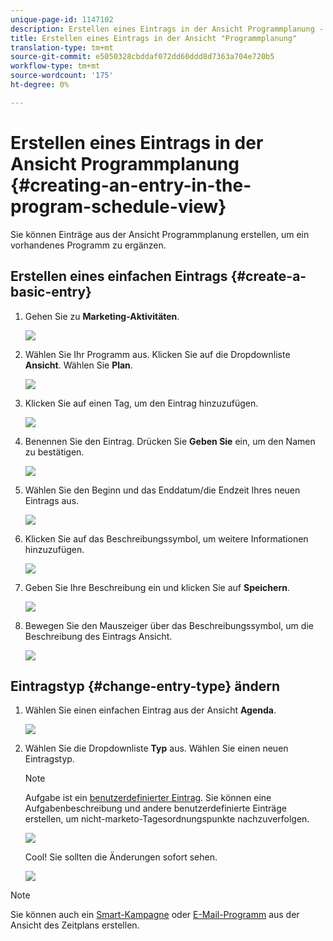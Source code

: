 ```yaml
---
unique-page-id: 1147102
description: Erstellen eines Eintrags in der Ansicht Programmplanung - Marketing Docs - Produktdokumentation
title: Erstellen eines Eintrags in der Ansicht "Programmplanung"
translation-type: tm+mt
source-git-commit: e5050328cbddaf072dd60ddd8d7363a704e720b5
workflow-type: tm+mt
source-wordcount: '175'
ht-degree: 0%

---
```



# Erstellen eines Eintrags in der Ansicht Programmplanung {#creating-an-entry-in-the-program-schedule-view}

Sie können Einträge aus der Ansicht Programmplanung erstellen, um ein vorhandenes Programm zu ergänzen.

## Erstellen eines einfachen Eintrags {#create-a-basic-entry}

1. Gehen Sie zu **Marketing-Aktivitäten**.

   ![](assets/login-marketing-activities-1.png)

1. Wählen Sie Ihr Programm aus. Klicken Sie auf die Dropdownliste **Ansicht**. Wählen Sie **Plan**.

   ![](assets/image2014-9-16-9-3a22-3a7.png)

1. Klicken Sie auf einen Tag, um den Eintrag hinzuzufügen.

   ![](assets/image2014-9-16-9-3a22-3a33.png)

1. Benennen Sie den Eintrag. Drücken Sie **Geben Sie** ein, um den Namen zu bestätigen.

   ![](assets/image2014-9-16-9-3a22-3a59.png)

1. Wählen Sie den Beginn und das Enddatum/die Endzeit Ihres neuen Eintrags aus.

   ![](assets/image2014-9-16-9-3a23-3a39.png)

1. Klicken Sie auf das Beschreibungssymbol, um weitere Informationen hinzuzufügen.

   ![](assets/image2014-9-16-9-3a25-3a23.png)

1. Geben Sie Ihre Beschreibung ein und klicken Sie auf **Speichern**.

   ![](assets/image2014-9-16-9-3a25-3a39.png)

1. Bewegen Sie den Mauszeiger über das Beschreibungssymbol, um die Beschreibung des Eintrags Ansicht.

   ![](assets/image2014-9-16-9-3a25-3a51.png)

## Eintragstyp {#change-entry-type} ändern

1. Wählen Sie einen einfachen Eintrag aus der Ansicht **Agenda**.

   ![](assets/image2014-9-16-9-3a26-3a5.png)

1. Wählen Sie die Dropdownliste **Typ** aus. Wählen Sie einen neuen Eintragstyp.

   >[!NOTE]
   >
   >Aufgabe ist ein [benutzerdefinierter Eintrag](/help/marketo/product-docs/core-marketo-concepts/programs/program-schedule-view/create-custom-entry-types.md). Sie können eine Aufgabenbeschreibung und andere benutzerdefinierte Einträge erstellen, um nicht-marketo-Tagesordnungspunkte nachzuverfolgen.

   ![](assets/image2014-9-16-9-3a26-3a36.png)

   Cool! Sie sollten die Änderungen sofort sehen.

   ![](assets/image2014-9-16-9-3a27-3a21.png)

>[!NOTE]
>
> Sie können auch ein [Smart-Kampagne](/help/marketo/product-docs/core-marketo-concepts/programs/program-schedule-view/creating-a-batch-smart-campaign-in-the-program-schedule-view.md) oder [E-Mail-Programm](/help/marketo/product-docs/core-marketo-concepts/programs/program-schedule-view/creating-a-new-email-program-in-the-schedule-view.md) aus der Ansicht des Zeitplans erstellen.
